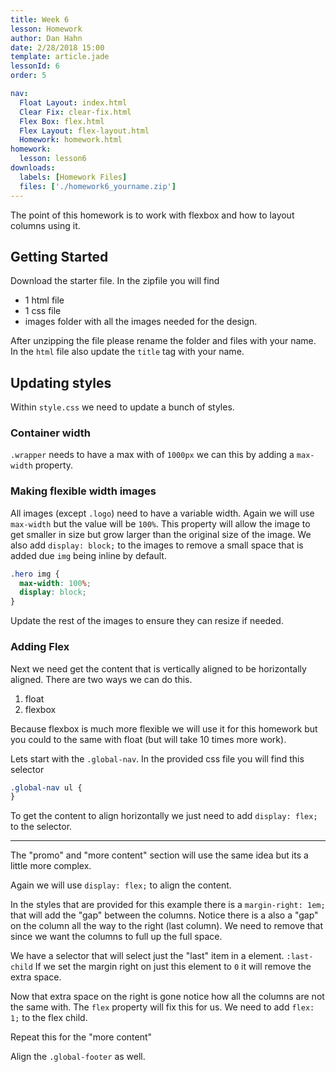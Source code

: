 ```yaml
---
title: Week 6
lesson: Homework
author: Dan Hahn
date: 2/28/2018 15:00
template: article.jade
lessonId: 6
order: 5

nav:
  Float Layout: index.html
  Clear Fix: clear-fix.html
  Flex Box: flex.html
  Flex Layout: flex-layout.html
  Homework: homework.html
homework:
  lesson: lesson6
downloads:
  labels: [Homework Files]
  files: ['./homework6_yourname.zip']
---
```


The point of this homework is to work with flexbox and how to layout columns using it.

## Getting Started

Download the starter file. In the zipfile you will find

- 1 html file
- 1 css file
- images folder with all the images needed for the design.

After unzipping the file please rename the folder and files with your name. In the `html` file also update the `title` tag with your name.

## Updating styles

Within `style.css` we need to update a bunch of styles.

### Container width

`.wrapper` needs to have a max with of `1000px` we can this by adding a `max-width` property.

### Making flexible width images

All images (except `.logo`) need to have a variable width. Again we will use `max-width` but the value will be `100%`. This property will allow the image to get smaller in size but grow larger than the original size of the image. We also add `display: block;` to the images to remove a small space that is added due `img` being inline by default.

```css
.hero img {
  max-width: 100%;
  display: block;
}
```

Update the rest of the images to ensure they can resize if needed.

### Adding Flex

Next we need get the content that is vertically aligned to be horizontally aligned. There are two ways we can do this.

1.  float
2.  flexbox

Because flexbox is much more flexible we will use it for this homework but you could to the same with float (but will take 10 times more work).

Lets start with the `.global-nav`. In the provided css file you will find this selector

```css
.global-nav ul {
}
```

To get the content to align horizontally we just need to add `display: flex;` to the selector.

---

The "promo" and "more content" section will use the same idea but its a little more complex.

Again we will use `display: flex;` to align the content.

In the styles that are provided for this example there is a `margin-right: 1em;` that will add the "gap" between the columns. Notice there is a also a "gap" on the column all the way to the right (last column). We need to remove that since we want the columns to full up the full space.

We have a selector that will select just the "last" item in a element. `:last-child` If we set the margin right on just this element to `0` it will remove the extra space.

Now that extra space on the right is gone notice how all the columns are not the same with. The `flex` property will fix this for us. We need to add `flex: 1;` to the flex child.

Repeat this for the "more content"

Align the `.global-footer` as well.

